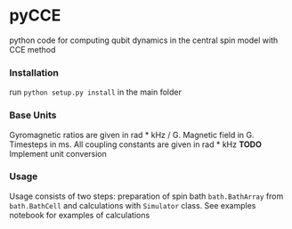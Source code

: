 # pyCCE
python code for computing qubit dynamics in the central spin model with CCE method

### Installation
run 
`python setup.py install`
in the main folder

### Base Units
Gyromagnetic ratios are given in rad * kHz / G. Magnetic field in G. Timesteps in ms. All coupling constants are given in rad * kHz
**TODO** Implement unit conversion

### Usage
Usage consists of two steps: preparation of spin bath `bath.BathArray` from `bath.BathCell` and calculations with `Simulator` class.
See examples notebook for examples of calculations
